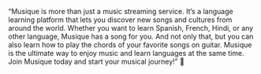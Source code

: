 “Musique is more than just a music streaming service. It’s a language learning platform that lets you discover new songs and cultures from around the world.
Whether you want to learn Spanish, French, Hindi, or any other language, Musique has a song for you.
And not only that, but you can also learn how to play the chords of your favorite songs on guitar.
Musique is the ultimate way to enjoy music and learn languages at the same time.
Join Musique today and start your musical journey!” 🎵
